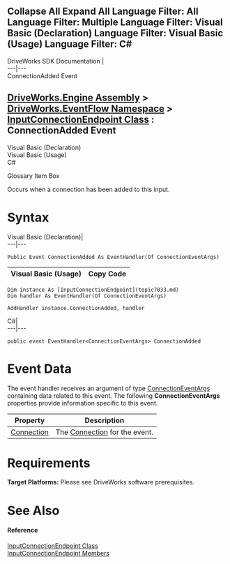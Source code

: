 Collapse All Expand All Language Filter: All  Language Filter: Multiple  Language Filter: Visual Basic (Declaration) Language Filter: Visual Basic (Usage) Language Filter: C#  
---  
DriveWorks SDK Documentation  |   
---|---  
ConnectionAdded Event   
  
[DriveWorks.Engine Assembly](topic2156.md) > [DriveWorks.EventFlow Namespace](topic6871.md) > [InputConnectionEndpoint Class](topic7033.md) : ConnectionAdded Event  
---  
  
Visual Basic (Declaration)    
Visual Basic (Usage)    
C# 

Glossary Item Box

Occurs when a connection has been added to this input. 

# Syntax

Visual Basic (Declaration)|   
---|---  
      
    
    Public Event ConnectionAdded As EventHandler(Of ConnectionEventArgs)  
  
Visual Basic (Usage)| Copy Code  
---|---  
      
    
    Dim instance As [InputConnectionEndpoint](topic7033.md)
    Dim handler As EventHandler(Of ConnectionEventArgs)
     
    AddHandler instance.ConnectionAdded, handler  
  
C#|   
---|---  
      
    
    public event EventHandler<ConnectionEventArgs> ConnectionAdded  
  
# Event Data

The event handler receives an argument of type [ConnectionEventArgs](topic6930.md) containing data related to this event. The following **ConnectionEventArgs** properties provide information specific to this event.

Property| Description  
---|---  
[Connection](topic6937.md)| The [Connection](topic6909.md) for the event.   
  
# Requirements

**Target Platforms:** Please see DriveWorks software prerequisites.

# See Also

#### Reference

[InputConnectionEndpoint Class](topic7033.md)   
[InputConnectionEndpoint Members](topic7034.md)


